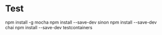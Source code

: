 # Test
npm install -g mocha
npm install --save-dev sinon
npm install --save-dev chai
npm install --save-dev testcontainers
